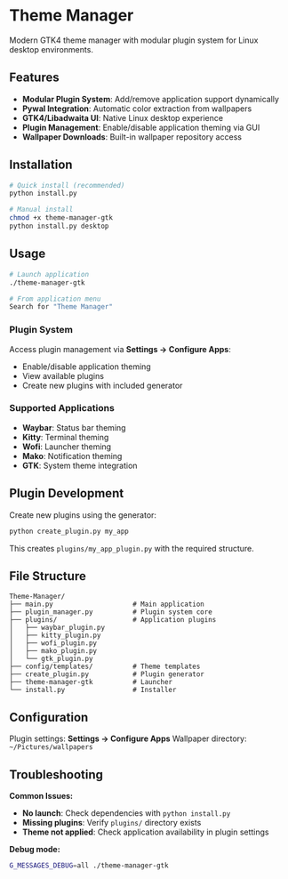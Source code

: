 
# Theme Manager

Modern GTK4 theme manager with modular plugin system for Linux desktop environments.

## Features

- **Modular Plugin System**: Add/remove application support dynamically
- **Pywal Integration**: Automatic color extraction from wallpapers
- **GTK4/Libadwaita UI**: Native Linux desktop experience
- **Plugin Management**: Enable/disable application theming via GUI
- **Wallpaper Downloads**: Built-in wallpaper repository access

## Installation

```bash
# Quick install (recommended)
python install.py

# Manual install
chmod +x theme-manager-gtk
python install.py desktop
```

## Usage

```bash
# Launch application
./theme-manager-gtk

# From application menu
Search for "Theme Manager"
```

### Plugin System

Access plugin management via **Settings → Configure Apps**:
- Enable/disable application theming
- View available plugins
- Create new plugins with included generator

### Supported Applications

- **Waybar**: Status bar theming
- **Kitty**: Terminal theming
- **Wofi**: Launcher theming
- **Mako**: Notification theming
- **GTK**: System theme integration

## Plugin Development

Create new plugins using the generator:
```bash
python create_plugin.py my_app
```

This creates `plugins/my_app_plugin.py` with the required structure.

## File Structure

```
Theme-Manager/
├── main.py                    # Main application
├── plugin_manager.py          # Plugin system core
├── plugins/                   # Application plugins
│   ├── waybar_plugin.py
│   ├── kitty_plugin.py
│   ├── wofi_plugin.py
│   ├── mako_plugin.py
│   └── gtk_plugin.py
├── config/templates/          # Theme templates
├── create_plugin.py           # Plugin generator
├── theme-manager-gtk          # Launcher
└── install.py                 # Installer
```

## Configuration

Plugin settings: **Settings → Configure Apps**
Wallpaper directory: `~/Pictures/wallpapers`

## Troubleshooting

**Common Issues:**
- **No launch**: Check dependencies with `python install.py`
- **Missing plugins**: Verify `plugins/` directory exists
- **Theme not applied**: Check application availability in plugin settings

**Debug mode:**
```bash
G_MESSAGES_DEBUG=all ./theme-manager-gtk
```
